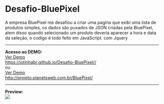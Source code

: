 # Desafio-BluePixel
A empresa BluePixel me desafiou a criar uma pagina que exibi uma lista de produtos simples, os dados são puxados de JSON criadas pela BluePixel, alem disso quando selecionado um produto deveria aparecer a hora e data da seleção, o codigo é todo feito em JavaScript. com Jquery
<hr>
<b>Acesso ao DEMO:</b>
<br>
<a href="https://jotinhabr.github.io/Desafio-BluePixel/" target="_blank">Ver Demo</a><br>
<a href="https://jotinhabr.github.io/Desafio-BluePixel/" target="_blank">https://jotinhabr.github.io/Desafio-BluePixel//</a>
<br>ou<br>
<a href="http://projeto.planetsweb.com.br/BluePixel/" target="_blank">Ver Demo</a><br>
<a href="http://projeto.planetsweb.com.br/BluePixel/" target="_blank">http://projeto.planetsweb.com.br/BluePixel/</a>
<hr>
<b>Preview:</b>
<br>
<img src="https://i.imgur.com/PatJvEb.png">
